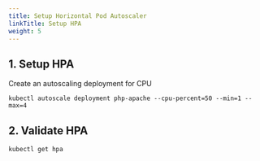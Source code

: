```yaml
---
title: Setup Horizontal Pod Autoscaler
linkTitle: Setup HPA
weight: 5
---
```


## 1. Setup HPA

Create an autoscaling deployment for CPU

``` text
kubectl autoscale deployment php-apache --cpu-percent=50 --min=1 --max=4
```

## 2. Validate HPA

``` text
kubectl get hpa
```
